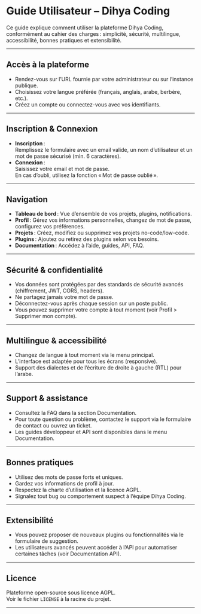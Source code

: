 # Guide Utilisateur – Dihya Coding

Ce guide explique comment utiliser la plateforme Dihya Coding, conformément au cahier des charges : simplicité, sécurité, multilingue, accessibilité, bonnes pratiques et extensibilité.

---

## Accès à la plateforme

- Rendez-vous sur l’URL fournie par votre administrateur ou sur l’instance publique.
- Choisissez votre langue préférée (français, anglais, arabe, berbère, etc.).
- Créez un compte ou connectez-vous avec vos identifiants.

---

## Inscription & Connexion

- **Inscription** :  
  Remplissez le formulaire avec un email valide, un nom d’utilisateur et un mot de passe sécurisé (min. 6 caractères).
- **Connexion** :  
  Saisissez votre email et mot de passe.  
  En cas d’oubli, utilisez la fonction « Mot de passe oublié ».

---

## Navigation

- **Tableau de bord** : Vue d’ensemble de vos projets, plugins, notifications.
- **Profil** : Gérez vos informations personnelles, changez de mot de passe, configurez vos préférences.
- **Projets** : Créez, modifiez ou supprimez vos projets no-code/low-code.
- **Plugins** : Ajoutez ou retirez des plugins selon vos besoins.
- **Documentation** : Accédez à l’aide, guides, API, FAQ.

---

## Sécurité & confidentialité

- Vos données sont protégées par des standards de sécurité avancés (chiffrement, JWT, CORS, headers).
- Ne partagez jamais votre mot de passe.
- Déconnectez-vous après chaque session sur un poste public.
- Vous pouvez supprimer votre compte à tout moment (voir Profil > Supprimer mon compte).

---

## Multilingue & accessibilité

- Changez de langue à tout moment via le menu principal.
- L’interface est adaptée pour tous les écrans (responsive).
- Support des dialectes et de l’écriture de droite à gauche (RTL) pour l’arabe.

---

## Support & assistance

- Consultez la FAQ dans la section Documentation.
- Pour toute question ou problème, contactez le support via le formulaire de contact ou ouvrez un ticket.
- Les guides développeur et API sont disponibles dans le menu Documentation.

---

## Bonnes pratiques

- Utilisez des mots de passe forts et uniques.
- Gardez vos informations de profil à jour.
- Respectez la charte d’utilisation et la licence AGPL.
- Signalez tout bug ou comportement suspect à l’équipe Dihya Coding.

---

## Extensibilité

- Vous pouvez proposer de nouveaux plugins ou fonctionnalités via le formulaire de suggestion.
- Les utilisateurs avancés peuvent accéder à l’API pour automatiser certaines tâches (voir Documentation API).

---

## Licence

Plateforme open-source sous licence AGPL.  
Voir le fichier `LICENSE` à la racine du projet.

---